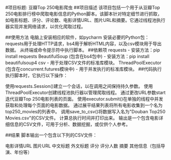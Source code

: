 #项目标题: 豆瓣Top 250电影爬虫
##项目描述
该项目包括一个用于从豆瓣Top 250电影排行榜中爬取电影信息的Python脚本。该脚本针对特定细节进行抓取，如电影标题、评分、评论数、电影详情URL、图片URL和摘要。它通过线程池执行器实现并发网络请求，以优化爬取过程。

##使用方法
电脑上安装相应的软件，如pycharm
安装必要的Python包：requests用于处理HTTP请求，bs4用于解析HTML内容，以及csv模块用于导出数据。
从终端或命令提示符中执行脚本。
##依赖项
requests - 安装方法：pip install requests
BeautifulSoup (包含在bs4包中) - 安装方法：pip install beautifulsoup4
csv - 用于处理CSV文件的标准库模块。
ThreadPoolExecutor (包含在concurrent.futures模块中) - 用于并发执行的标准库模块。
##代码执行
执行脚本时，它执行以下操作：

使用requests.Session()建立一个会话，以在调用之间保持持久参数。
使用ThreadPoolExecutor创建线程池执行器以管理爬取线程。
通过更改URL参数start迭代豆瓣Top 250电影列表的页面。
使用executor.submit()在单独的线程中并发获取和处理每个页面的电影数据。
通过展平结果列表将所有电影收集到一个名为top250_movies的列表中。
调用save_to_csv()将数据写入名为"Douban Top250 Movies.csv"的CSV文件。
计算总执行时间并打印出来。
输出是一个包含电影详细信息的CSV文件，可用于分析、数据挖掘，或仅供个人参考。

##结果
脚本输出一个包含以下列的CSV文件：

电影详情URL
图片URL
中文标题
外文标题
评分
评分人数
摘要
其他信息（包括导演、年份等）
